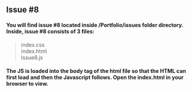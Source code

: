 ## Issue #8

#### You will find issue #8 located inside /Portfolio/issues folder directory. Inside, issue #8 consists of 3 files: 
> index.css <br />
> index.html <br />
> Issue8.js <br />

#### The JS is loaded into the body tag of the html file so that the HTML can first load and then the Javascript follows. Open the index.html in your browser to view.
